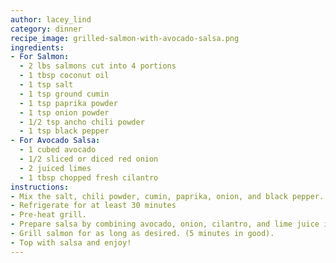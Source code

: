 ```yaml
---
author: lacey_lind
category: dinner
recipe_image: grilled-salmon-with-avocado-salsa.png
ingredients:
- For Salmon:
  - 2 lbs salmons cut into 4 portions
  - 1 tbsp coconut oil
  - 1 tsp salt
  - 1 tsp ground cumin
  - 1 tsp paprika powder
  - 1 tsp onion powder
  - 1/2 tsp ancho chili powder
  - 1 tsp black pepper
- For Avocado Salsa:
  - 1 cubed avocado
  - 1/2 sliced or diced red onion
  - 2 juiced limes 
  - 1 tbsp chopped fresh cilantro
instructions:
- Mix the salt, chili powder, cumin, paprika, onion, and black pepper. Add coconut oil on salmon fillets and rub on mixture.
- Refrigerate for at least 30 minutes
- Pre-heat grill.
- Prepare salsa by combining avocado, onion, cilantro, and lime juice in a bowl. Chill until ready to use.
- Grill salmon for as long as desired. (5 minutes in good).
- Top with salsa and enjoy!
---
```

